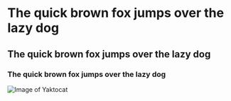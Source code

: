 # The quick brown fox jumps over the lazy dog
## The quick brown fox jumps over the lazy dog
### The quick brown fox jumps over the lazy dog
![Image of Yaktocat](https://octodex.github.com/images/yaktocat.png)
